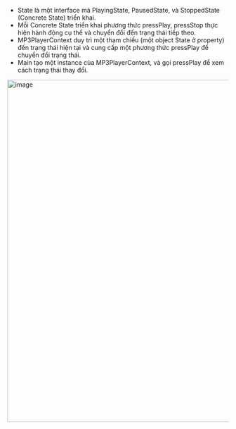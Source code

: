 - State là một interface mà PlayingState, PausedState, và StoppedState (Concrete State) triển khai.
- Mỗi Concrete State triển khai phương thức pressPlay, pressStop thực hiện hành động cụ thể và chuyển đổi đến trạng thái tiếp theo.
- MP3PlayerContext duy trì một tham chiếu (một object State ở property) đến trạng thái hiện tại và cung cấp một phương thức pressPlay để chuyển đổi trạng thái.
- Main tạo một instance của MP3PlayerContext, và gọi pressPlay để xem cách trạng thái thay đổi.

<img width="777" alt="image" src="https://github.com/git-thaitech/design-patterns/assets/72333463/4940e9d1-a636-4e09-ac7b-16c119318c10">

